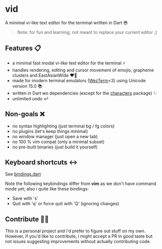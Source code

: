 # vid

A minimal vi-like text editor for the terminal written in Dart 😎
 
> Note: for fun and learning; not meant to replace your current editor ;)

## Features 📋

- a minimal fast modal vi-like text editor for the terminal ⚡️
- handles rendering, editing and cursor movement of emojis, grapheme clusters and EastAsianWide ❤️‍🔥
- made for modern terminal emulators ([WezTerm](https://github.com/wez/wezterm)<3) using Unicode version 15.0 📚
- written in Dart wo dependencies (except for the [characters](https://pub.dev/packages/characters) package) ✨
- unlimited undo ↩️

## Non-goals ❌

- no syntax highlighting (just terminal bg / fg colors)
- no plugins (let's keep things minimal)
- no window manager (just open a new tab)
- no 100 % vim compat (only a minimal subset)
- no pre-built binaries (just build it yourself)

## Keyboard shortcuts ↔️

See [bindings.dart](lib/bindings.dart)

Note the following keybindings differ from **vim** as we don't have command mode yet; also i quite like these bindings:

- Save with 's'
- Quit with 'q' or force quit with 'Q' (ignoring changes)

## Contribute 🙋‍♂️

This is a personal project and i'd prefer to figure out stuff on my own. However, if you'd like to contribute, i might accept a PR in good taste but not issues suggesting improvements without actually contributing code.


